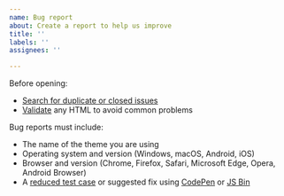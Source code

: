 ```yaml
---
name: Bug report
about: Create a report to help us improve
title: ''
labels: ''
assignees: ''

---
```


Before opening:

- [Search for duplicate or closed issues](https://github.com/webpixels/bootstrap-themes-support/issues?utf8=%E2%9C%93&q=is%3Aissue)
- [Validate](https://html5.validator.nu/) any HTML to avoid common problems

Bug reports must include:

- The name of the theme you are using
- Operating system and version (Windows, macOS, Android, iOS)
- Browser and version (Chrome, Firefox, Safari, Microsoft Edge, Opera, Android Browser)
- A [reduced test case](https://css-tricks.com/reduced-test-cases/) or suggested fix using [CodePen](https://codepen.io/) or [JS Bin](https://jsbin.com/)
